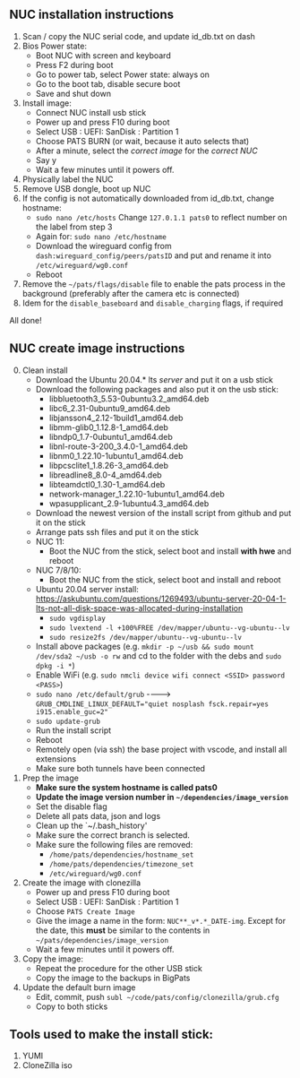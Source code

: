 ## NUC installation instructions
1. Scan / copy the NUC serial code, and update id_db.txt on dash
2. Bios Power state:
    - Boot NUC with screen and keyboard
    - Press F2 during boot
    - Go to power tab, select Power state: always on
    - Go to the boot tab, disable secure boot
    - Save and shut down
3. Install image:
    - Connect NUC install usb stick
    - Power up and press F10 during boot
    - Select USB : UEFI: SanDisk : Partition 1
    - Choose PATS BURN (or wait, because it auto selects that)
    - After a minute, select the *correct image* for the *correct NUC*
    - Say y
    - Wait a few minutes until it powers off.
4. Physically label the NUC
5. Remove USB dongle, boot up NUC
6. If the config is not automatically downloaded from id_db.txt, change hostname:
    - `sudo nano /etc/hosts`     Change `127.0.1.1 pats0` to reflect number on the label from step 3
    - Again for: `sudo nano /etc/hostname`
    - Download the wireguard config from `dash:wireguard_config/peers/patsID` and put and rename it into `/etc/wireguard/wg0.conf`
    - Reboot
7. Remove the `~/pats/flags/disable` file to enable the pats process in the background (preferably after the camera etc is connected)
8. Idem for the `disable_baseboard` and `disable_charging` flags, if required

All done!

## NUC create image instructions
0. Clean install
    - Download the Ubuntu 20.04.* lts *server* and put it on a usb stick
    - Download the following packages and also put it on the usb stick: 
        - libbluetooth3_5.53-0ubuntu3.2_amd64.deb
        - libc6_2.31-0ubuntu9_amd64.deb
        - libjansson4_2.12-1build1_amd64.deb
        - libmm-glib0_1.12.8-1_amd64.deb
        - libndp0_1.7-0ubuntu1_amd64.deb
        - libnl-route-3-200_3.4.0-1_amd64.deb
        - libnm0_1.22.10-1ubuntu1_amd64.deb
        - libpcsclite1_1.8.26-3_amd64.deb
        - libreadline8_8.0-4_amd64.deb
        - libteamdctl0_1.30-1_amd64.deb
        - network-manager_1.22.10-1ubuntu1_amd64.deb
        - wpasupplicant_2.9-1ubuntu4.3_amd64.deb
    - Download the newest version of the install script from github and put it on the stick
    - Arrange pats ssh files and put it on the stick
    - NUC 11:
        - Boot the NUC from the stick, select boot and install **with  hwe** and reboot
    - NUC 7/8/10:
        - Boot the NUC from the stick, select boot and install and reboot
    - Ubuntu 20.04 server install: https://askubuntu.com/questions/1269493/ubuntu-server-20-04-1-lts-not-all-disk-space-was-allocated-during-installation
        - `sudo vgdisplay`
        - `sudo lvextend -l +100%FREE /dev/mapper/ubuntu--vg-ubuntu--lv`
        - `sudo resize2fs /dev/mapper/ubuntu--vg-ubuntu--lv`
    - Install above packages (e.g. `mkdir -p ~/usb && sudo mount /dev/sda2 ~/usb -o rw` and cd to the folder with the debs and `sudo dpkg -i *`)
    - Enable WiFi (e.g. `sudo nmcli device wifi connect <SSID> password <PASS>`)
    - `sudo nano /etc/default/grub`    ----> `GRUB_CMDLINE_LINUX_DEFAULT="quiet nosplash fsck.repair=yes i915.enable_guc=2"`
    - `sudo update-grub`
    - Run the install script
    - Reboot
    - Remotely open (via ssh) the base project with vscode, and install all extensions
    - Make sure both tunnels have been connected
2. Prep the image
    - **Make sure the system hostname is called pats0**
    - **Update the image version number in `~/dependencies/image_version`**
    - Set the disable flag
    - Delete all pats data, json and logs
    - Clean up the `~/.bash_history'
    - Make sure the correct branch is selected.
    - Make sure the following files are removed:
        - `/home/pats/dependencies/hostname_set`
        - `/home/pats/dependencies/timezone_set` 
        - `/etc/wireguard/wg0.conf`
3. Create the image with clonezilla
    - Power up and press F10 during boot
    - Select USB : UEFI: SanDisk : Partition 1
    - Choose `PATS Create Image`
    - Give the image a name in the form: `NUC**_v*.*_DATE-img`. Except for the date, this **must** be similar to the contents in `~/pats/dependencies/image_version`
    - Wait a few minutes until it powers off.
4. Copy the image:
    - Repeat the procedure for the other USB stick
    - Copy the image to the backups in BigPats
5. Update the default burn image
    - Edit, commit, push `subl ~/code/pats/config/clonezilla/grub.cfg `
    - Copy to both sticks

## Tools used to make the install stick:
1. YUMI
2. CloneZilla iso



